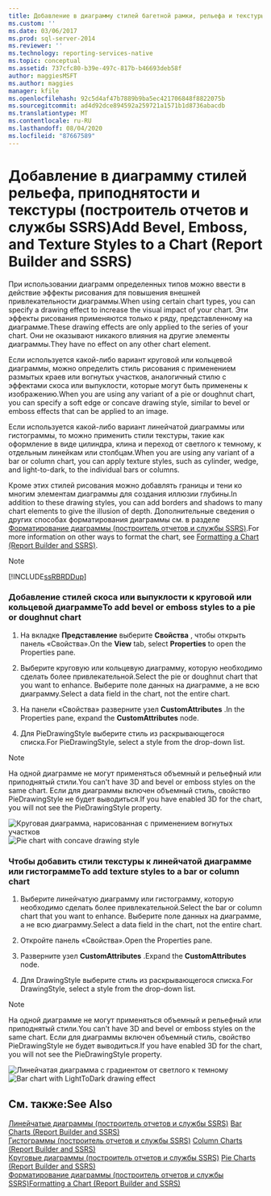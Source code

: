 ```yaml
---
title: Добавление в диаграмму стилей багетной рамки, рельефа и текстуры (построитель отчетов и службы SSRS) | Документы Майкрософт
ms.custom: ''
ms.date: 03/06/2017
ms.prod: sql-server-2014
ms.reviewer: ''
ms.technology: reporting-services-native
ms.topic: conceptual
ms.assetid: 737cfc80-b39e-497c-817b-b46693deb58f
author: maggiesMSFT
ms.author: maggies
manager: kfile
ms.openlocfilehash: 92c5d4af47b7889b9ba5ec421706848f8822075b
ms.sourcegitcommit: ad4d92dce894592a259721a1571b1d8736abacdb
ms.translationtype: MT
ms.contentlocale: ru-RU
ms.lasthandoff: 08/04/2020
ms.locfileid: "87667589"
---
```

# <a name="add-bevel-emboss-and-texture-styles-to-a-chart-report-builder-and-ssrs"></a><span data-ttu-id="47e56-102">Добавление в диаграмму стилей рельефа, приподнятости и текстуры (построитель отчетов и службы SSRS)</span><span class="sxs-lookup"><span data-stu-id="47e56-102">Add Bevel, Emboss, and Texture Styles to a Chart (Report Builder and SSRS)</span></span>
  <span data-ttu-id="47e56-103">При использовании диаграмм определенных типов можно ввести в действие эффекты рисования для повышения внешней привлекательности диаграммы.</span><span class="sxs-lookup"><span data-stu-id="47e56-103">When using certain chart types, you can specify a drawing effect to increase the visual impact of your chart.</span></span> <span data-ttu-id="47e56-104">Эти эффекты рисования применяются только к ряду, представленному на диаграмме.</span><span class="sxs-lookup"><span data-stu-id="47e56-104">These drawing effects are only applied to the series of your chart.</span></span> <span data-ttu-id="47e56-105">Они не оказывают никакого влияния на другие элементы диаграммы.</span><span class="sxs-lookup"><span data-stu-id="47e56-105">They have no effect on any other chart element.</span></span>  
  
 <span data-ttu-id="47e56-106">Если используется какой-либо вариант круговой или кольцевой диаграммы, можно определить стиль рисования с применением размытых краев или вогнутых участков, аналогичный стилю с эффектами скоса или выпуклости, которые могут быть применены к изображению.</span><span class="sxs-lookup"><span data-stu-id="47e56-106">When you are using any variant of a pie or doughnut chart, you can specify a soft edge or concave drawing style, similar to bevel or emboss effects that can be applied to an image.</span></span>  
  
 <span data-ttu-id="47e56-107">Если используется какой-либо вариант линейчатой диаграммы или гистограммы, то можно применить стили текстуры, такие как оформление в виде цилиндра, клина и переход от светлого к темному, к отдельным линейкам или столбцам.</span><span class="sxs-lookup"><span data-stu-id="47e56-107">When you are using any variant of a bar or column chart, you can apply texture styles, such as cylinder, wedge, and light-to-dark, to the individual bars or columns.</span></span>  
  
 <span data-ttu-id="47e56-108">Кроме этих стилей рисования можно добавлять границы и тени ко многим элементам диаграммы для создания иллюзии глубины.</span><span class="sxs-lookup"><span data-stu-id="47e56-108">In addition to these drawing styles, you can add borders and shadows to many chart elements to give the illusion of depth.</span></span> <span data-ttu-id="47e56-109">Дополнительные сведения о других способах форматирования диаграммы см. в разделе [Форматирование диаграммы (построитель отчетов и службы SSRS)](formatting-a-chart-report-builder-and-ssrs.md).</span><span class="sxs-lookup"><span data-stu-id="47e56-109">For more information on other ways to format the chart, see [Formatting a Chart &#40;Report Builder and SSRS&#41;](formatting-a-chart-report-builder-and-ssrs.md).</span></span>  
  
> [!NOTE]  
>  [!INCLUDE[ssRBRDDup](../../includes/ssrbrddup-md.md)]  
  
### <a name="to-add-bevel-or-emboss-styles-to-a-pie-or-doughnut-chart"></a><span data-ttu-id="47e56-110">Добавление стилей скоса или выпуклости к круговой или кольцевой диаграмме</span><span class="sxs-lookup"><span data-stu-id="47e56-110">To add bevel or emboss styles to a pie or doughnut chart</span></span>  
  
1.  <span data-ttu-id="47e56-111">На вкладке **Представление** выберите **Свойства** , чтобы открыть панель «Свойства».</span><span class="sxs-lookup"><span data-stu-id="47e56-111">On the **View** tab, select **Properties** to open the Properties pane.</span></span>  
  
2.  <span data-ttu-id="47e56-112">Выберите круговую или кольцевую диаграмму, которую необходимо сделать более привлекательной.</span><span class="sxs-lookup"><span data-stu-id="47e56-112">Select the pie or doughnut chart that you want to enhance.</span></span> <span data-ttu-id="47e56-113">Выберите поле данных на диаграмме, а не всю диаграмму.</span><span class="sxs-lookup"><span data-stu-id="47e56-113">Select a data field in the chart, not the entire chart.</span></span>  
  
3.  <span data-ttu-id="47e56-114">На панели «Свойства» разверните узел **CustomAttributes** .</span><span class="sxs-lookup"><span data-stu-id="47e56-114">In the Properties pane, expand the **CustomAttributes** node.</span></span>  
  
4.  <span data-ttu-id="47e56-115">Для PieDrawingStyle выберите стиль из раскрывающегося списка.</span><span class="sxs-lookup"><span data-stu-id="47e56-115">For PieDrawingStyle, select a style from the drop-down list.</span></span>  
  
> [!NOTE]  
>  <span data-ttu-id="47e56-116">На одной диаграмме не могут применяться объемный и рельефный или приподнятый стили.</span><span class="sxs-lookup"><span data-stu-id="47e56-116">You can't have 3D and bevel or emboss styles on the same chart.</span></span> <span data-ttu-id="47e56-117">Если для диаграммы включен объемный стиль, свойство PieDrawingStyle не будет выводиться.</span><span class="sxs-lookup"><span data-stu-id="47e56-117">If you have enabled 3D for the chart, you will not see the PieDrawingStyle property.</span></span>  
  
 <span data-ttu-id="47e56-118">![Круговая диаграмма, нарисованная с применением вогнутых участков](../media/rs-piedrawingeffects-concave.gif "Круговая диаграмма, нарисованная с применением вогнутых участков")</span><span class="sxs-lookup"><span data-stu-id="47e56-118">![Pie chart with concave drawing style](../media/rs-piedrawingeffects-concave.gif "Pie chart with concave drawing style")</span></span>  
  
### <a name="to-add-texture-styles-to-a-bar-or-column-chart"></a><span data-ttu-id="47e56-119">Чтобы добавить стили текстуры к линейчатой диаграмме или гистограмме</span><span class="sxs-lookup"><span data-stu-id="47e56-119">To add texture styles to a bar or column chart</span></span>  
  
1.  <span data-ttu-id="47e56-120">Выберите линейчатую диаграмму или гистограмму, которую необходимо сделать более привлекательной.</span><span class="sxs-lookup"><span data-stu-id="47e56-120">Select the bar or column chart that you want to enhance.</span></span> <span data-ttu-id="47e56-121">Выберите поле данных на диаграмме, а не всю диаграмму.</span><span class="sxs-lookup"><span data-stu-id="47e56-121">Select a data field in the chart, not the entire chart.</span></span>  
  
2.  <span data-ttu-id="47e56-122">Откройте панель «Свойства».</span><span class="sxs-lookup"><span data-stu-id="47e56-122">Open the Properties pane.</span></span>  
  
3.  <span data-ttu-id="47e56-123">Разверните узел **CustomAttributes** .</span><span class="sxs-lookup"><span data-stu-id="47e56-123">Expand the **CustomAttributes** node.</span></span>  
  
4.  <span data-ttu-id="47e56-124">Для DrawingStyle выберите стиль из раскрывающегося списка.</span><span class="sxs-lookup"><span data-stu-id="47e56-124">For DrawingStyle, select a style from the drop-down list.</span></span>  
  
> [!NOTE]  
>  <span data-ttu-id="47e56-125">На одной диаграмме не могут применяться объемный и рельефный или приподнятый стили.</span><span class="sxs-lookup"><span data-stu-id="47e56-125">You can't have 3D and bevel or emboss styles on the same chart.</span></span> <span data-ttu-id="47e56-126">Если для диаграммы включен объемный стиль, свойство PieDrawingStyle не будет выводиться.</span><span class="sxs-lookup"><span data-stu-id="47e56-126">If you have enabled 3D for the chart, you will not see the PieDrawingStyle property.</span></span>  
  
 <span data-ttu-id="47e56-127">![Линейчатая диаграмма с градиентом от светлого к темному](../media/rs-bardrawingeffects-lighttodark.gif "Линейчатая диаграмма с градиентом от светлого к темному")</span><span class="sxs-lookup"><span data-stu-id="47e56-127">![Bar chart with LightToDark drawing effect](../media/rs-bardrawingeffects-lighttodark.gif "Bar chart with LightToDark drawing effect")</span></span>  
  
## <a name="see-also"></a><span data-ttu-id="47e56-128">См. также:</span><span class="sxs-lookup"><span data-stu-id="47e56-128">See Also</span></span>  
 <span data-ttu-id="47e56-129">[Линейчатые диаграммы (построитель отчетов и службы SSRS)](charts-report-builder-and-ssrs.md) </span><span class="sxs-lookup"><span data-stu-id="47e56-129">[Bar Charts &#40;Report Builder and SSRS&#41;](charts-report-builder-and-ssrs.md) </span></span>  
 <span data-ttu-id="47e56-130">[Гистограммы (построитель отчетов и службы SSRS)](column-charts-report-builder-and-ssrs.md) </span><span class="sxs-lookup"><span data-stu-id="47e56-130">[Column Charts &#40;Report Builder and SSRS&#41;](column-charts-report-builder-and-ssrs.md) </span></span>  
 <span data-ttu-id="47e56-131">[Круговые диаграммы (построитель отчетов и службы SSRS)](pie-charts-report-builder-and-ssrs.md) </span><span class="sxs-lookup"><span data-stu-id="47e56-131">[Pie Charts &#40;Report Builder and SSRS&#41;](pie-charts-report-builder-and-ssrs.md) </span></span>  
 [<span data-ttu-id="47e56-132">Форматирование диаграммы (построитель отчетов и службы SSRS)</span><span class="sxs-lookup"><span data-stu-id="47e56-132">Formatting a Chart &#40;Report Builder and SSRS&#41;</span></span>](formatting-a-chart-report-builder-and-ssrs.md)  
  
  
